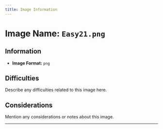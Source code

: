 ```yaml
---
title: Image Information
---
```


# Image Name: `Easy21.png`

## Information

- **Image Format:** `png`

## Difficulties

Describe any difficulties related to this image here.

## Considerations

Mention any considerations or notes about this image.

---
